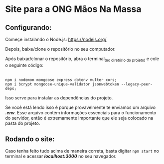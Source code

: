 # Site para a ONG Mãos Na Massa

## Configurando:
Começe instalando o Node.js:
https://nodejs.org/

Depois, baixe/clone o repositório no seu computador.

Após baixar/clonar o repositório, abra o terminal<sub>(no diretório do projeto)</sub> e cole o seguinte código:<br/>
######
    npm i nodemon mongoose express dotenv multer cors;
    npm i bcrypt mongoose-unique-validator jsonwebtoken --legacy-peer-deps;
Isso serve para instalar as dependências do projeto.<br/>

Se você está lendo isso é porque provavelmente te enviamos um arquivo ***.env***. Esse arquivo contém informações essenciais para o funcionamento do servidor, então é extremamente importante que ele seja colocado na pasta do projeto.

## Rodando o site:
Caso tenha feito tudo acima de maneira correta, basta digitar `npm start` no terminal e acessar ***localhost:3000*** no seu navegador.
